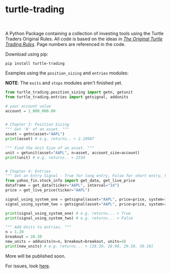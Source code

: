 # turtle-trading
<br>

A Python Package containing a collection of investing tools using the Turtle Traders Original Rules. All code is based on the ideas in [_The Original Turtle Trading Rules_](https://oxfordstrat.com/coasdfASD32/uploads/2016/01/turtle-rules.pdf). Page numbers are referenced in the code.

Download using pip:

```batch
pip install turtle-trading
```

Examples using the `position_sizing` and `entries` modules:

__NOTE__: The `exits` and `stops` modules aren't finished yet.

```python
from turtle_trading.position_sizing import getn, getunit
from turtle_trading.entries import getsignal, addunits

# your account value
account = 1_000_000.00


# Chapter 3: Position Sizing
""" Get 'N' of an asset. """
asset = getn(asset="AAPL")
print(asset) # e.g. returns.. > 2.19987

""" Find the Unit Size of an asset. """
unit = getunit(asset="AAPL", n=asset, account_size=account)
print(unit) # e.g. returns.. > 2334


# Chapter 4: Entries
""" Get an Entry Signal - True for long entry, False for short entry, None for no entry. """
from yahoo_fin.stock_info import get_data, get_live_price
dataframe = get_data(ticker="AAPL", interval="1d")
price = get_live_price(ticker="AAPL")

signal_using_system_one = getsignal(asset="AAPL", price=price, system=1) 
signal_using_system_two = getsignal(asset="AAPL", price=price, system=2)

print(signal_using_system_one) # e.g. returns... > True
print(signal_using_system_two) # e.g. returns... > False

""" Add Units to entries. """
n = 1.20
breakout = 28.30
new_units = addunits(n=n, breakout=breakout, units=4)
print(new_units) # e.g. returns... > [28.30, 28.90, 29.50, 30.10]
```

More will be published soon.

For issues, look [here](https://github.com/gabekutner/turtle-trading/blob/main/.github/ISSUE_TEMPLATE.md).